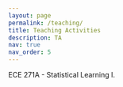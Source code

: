```yaml
---
layout: page
permalink: /teaching/
title: Teaching Activities
description: TA 
nav: true
nav_order: 5
---
```


ECE 271A - Statistical Learning I.
